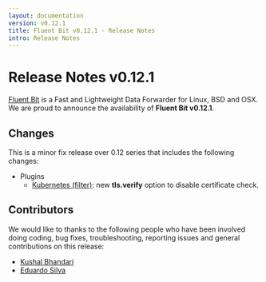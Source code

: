 ```yaml
---
layout: documentation
version: v0.12.1
title: Fluent Bit v0.12.1 - Release Notes
intro: Release Notes
---
```


# Release Notes v0.12.1

[Fluent Bit](http://fluentbit.io) is a Fast and Lightweight Data Forwarder for Linux, BSD and OSX. We are proud to announce the availability of __Fluent Bit v0.12.1__.

## Changes

This is a minor fix release over 0.12 series that includes the following changes:

- Plugins
  - [Kubernetes (filter)](http://fluentbit.io/documentation/0.12/filter/kubernetes.html): new __tls.verify__ option to disable certificate check.

## Contributors

We would like to thanks to the following people who have been involved doing coding, bug fixes, troubleshooting, reporting issues and general contributions on this release:

- [Kushal Bhandari](https://github.com/kushwiz)
- [Eduardo Silva](https://github.com/edsiper)
